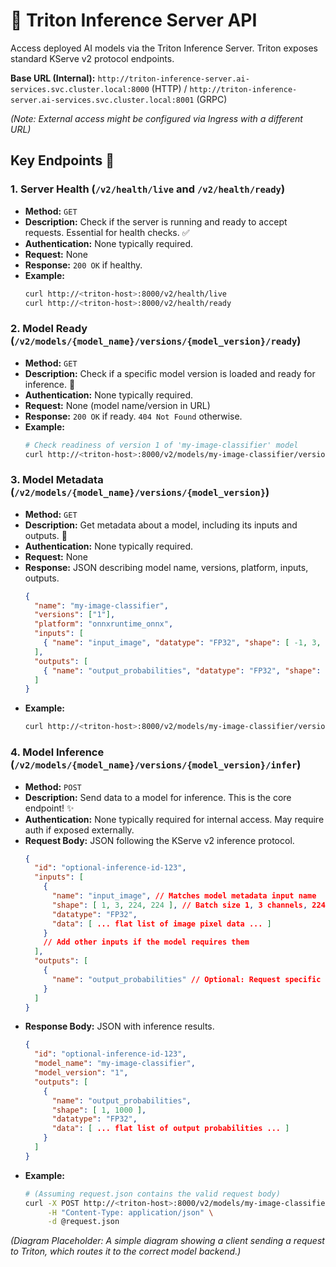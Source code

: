 # 🧠 Triton Inference Server API

Access deployed AI models via the Triton Inference Server. Triton exposes standard KServe v2 protocol endpoints.

**Base URL (Internal):** `http://triton-inference-server.ai-services.svc.cluster.local:8000` (HTTP) / `http://triton-inference-server.ai-services.svc.cluster.local:8001` (GRPC)

*(Note: External access might be configured via Ingress with a different URL)*

## Key Endpoints 🎯

### 1. Server Health (`/v2/health/live` and `/v2/health/ready`)

*   **Method:** `GET`
*   **Description:** Check if the server is running and ready to accept requests. Essential for health checks. ✅
*   **Authentication:** None typically required.
*   **Request:** None
*   **Response:** `200 OK` if healthy.
*   **Example:**
    ```bash
    curl http://<triton-host>:8000/v2/health/live
    curl http://<triton-host>:8000/v2/health/ready
    ```

### 2. Model Ready (`/v2/models/{model_name}/versions/{model_version}/ready`)

*   **Method:** `GET`
*   **Description:** Check if a specific model version is loaded and ready for inference. 🧐
*   **Authentication:** None typically required.
*   **Request:** None (model name/version in URL)
*   **Response:** `200 OK` if ready. `404 Not Found` otherwise.
*   **Example:**
    ```bash
    # Check readiness of version 1 of 'my-image-classifier' model
    curl http://<triton-host>:8000/v2/models/my-image-classifier/versions/1/ready
    ```

### 3. Model Metadata (`/v2/models/{model_name}/versions/{model_version}`)

*   **Method:** `GET`
*   **Description:** Get metadata about a model, including its inputs and outputs. 📝
*   **Authentication:** None typically required.
*   **Request:** None
*   **Response:** JSON describing model name, versions, platform, inputs, outputs.
    ```json
    {
      "name": "my-image-classifier",
      "versions": ["1"],
      "platform": "onnxruntime_onnx",
      "inputs": [
        { "name": "input_image", "datatype": "FP32", "shape": [ -1, 3, 224, 224 ] }
      ],
      "outputs": [
        { "name": "output_probabilities", "datatype": "FP32", "shape": [ -1, 1000 ] }
      ]
    }
    ```
*   **Example:**
    ```bash
    curl http://<triton-host>:8000/v2/models/my-image-classifier/versions/1
    ```

### 4. Model Inference (`/v2/models/{model_name}/versions/{model_version}/infer`)

*   **Method:** `POST`
*   **Description:** Send data to a model for inference. This is the core endpoint! ✨
*   **Authentication:** None typically required for internal access. May require auth if exposed externally.
*   **Request Body:** JSON following the KServe v2 inference protocol.
    ```json
    {
      "id": "optional-inference-id-123",
      "inputs": [
        {
          "name": "input_image", // Matches model metadata input name
          "shape": [ 1, 3, 224, 224 ], // Batch size 1, 3 channels, 224x224 pixels
          "datatype": "FP32",
          "data": [ ... flat list of image pixel data ... ]
        }
        // Add other inputs if the model requires them
      ],
      "outputs": [
        {
          "name": "output_probabilities" // Optional: Request specific outputs
        }
      ]
    }
    ```
*   **Response Body:** JSON with inference results.
    ```json
    {
      "id": "optional-inference-id-123",
      "model_name": "my-image-classifier",
      "model_version": "1",
      "outputs": [
        {
          "name": "output_probabilities",
          "shape": [ 1, 1000 ],
          "datatype": "FP32",
          "data": [ ... flat list of output probabilities ... ]
        }
      ]
    }
    ```
*   **Example:**
    ```bash
    # (Assuming request.json contains the valid request body)
    curl -X POST http://<triton-host>:8000/v2/models/my-image-classifier/versions/1/infer \
         -H "Content-Type: application/json" \
         -d @request.json
    ```

*(Diagram Placeholder: A simple diagram showing a client sending a request to Triton, which routes it to the correct model backend.)*
